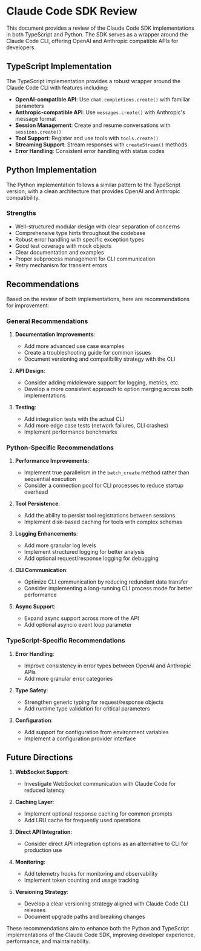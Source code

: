 # Claude Code SDK Review

This document provides a review of the Claude Code SDK implementations in both TypeScript and Python. The SDK serves as a wrapper around the Claude Code CLI, offering OpenAI and Anthropic compatible APIs for developers.

## TypeScript Implementation

The TypeScript implementation provides a robust wrapper around the Claude Code CLI with features including:

- **OpenAI-compatible API**: Use `chat.completions.create()` with familiar parameters
- **Anthropic-compatible API**: Use `messages.create()` with Anthropic's message format
- **Session Management**: Create and resume conversations with `sessions.create()`
- **Tool Support**: Register and use tools with `tools.create()`
- **Streaming Support**: Stream responses with `createStream()` methods
- **Error Handling**: Consistent error handling with status codes

## Python Implementation

The Python implementation follows a similar pattern to the TypeScript version, with a clean architecture that provides OpenAI and Anthropic compatibility.

### Strengths
- Well-structured modular design with clear separation of concerns
- Comprehensive type hints throughout the codebase
- Robust error handling with specific exception types
- Good test coverage with mock objects
- Clear documentation and examples
- Proper subprocess management for CLI communication
- Retry mechanism for transient errors

## Recommendations

Based on the review of both implementations, here are recommendations for improvement:

### General Recommendations
1. **Documentation Improvements**:
   - Add more advanced use case examples
   - Create a troubleshooting guide for common issues
   - Document versioning and compatibility strategy with the CLI

2. **API Design**:
   - Consider adding middleware support for logging, metrics, etc.
   - Develop a more consistent approach to option merging across both implementations

3. **Testing**:
   - Add integration tests with the actual CLI
   - Add more edge case tests (network failures, CLI crashes)
   - Implement performance benchmarks

### Python-Specific Recommendations
1. **Performance Improvements**:
   - Implement true parallelism in the `batch_create` method rather than sequential execution
   - Consider a connection pool for CLI processes to reduce startup overhead

2. **Tool Persistence**:
   - Add the ability to persist tool registrations between sessions
   - Implement disk-based caching for tools with complex schemas

3. **Logging Enhancements**:
   - Add more granular log levels
   - Implement structured logging for better analysis
   - Add optional request/response logging for debugging

4. **CLI Communication**:
   - Optimize CLI communication by reducing redundant data transfer
   - Consider implementing a long-running CLI process mode for better performance

5. **Async Support**:
   - Expand async support across more of the API
   - Add optional asyncio event loop parameter

### TypeScript-Specific Recommendations
1. **Error Handling**:
   - Improve consistency in error types between OpenAI and Anthropic APIs
   - Add more granular error categories

2. **Type Safety**:
   - Strengthen generic typing for request/response objects
   - Add runtime type validation for critical parameters

3. **Configuration**:
   - Add support for configuration from environment variables
   - Implement a configuration provider interface

## Future Directions
1. **WebSocket Support**:
   - Investigate WebSocket communication with Claude Code for reduced latency

2. **Caching Layer**:
   - Implement optional response caching for common prompts
   - Add LRU cache for frequently used operations

3. **Direct API Integration**:
   - Consider direct API integration options as an alternative to CLI for production use

4. **Monitoring**:
   - Add telemetry hooks for monitoring and observability
   - Implement token counting and usage tracking

5. **Versioning Strategy**:
   - Develop a clear versioning strategy aligned with Claude Code CLI releases
   - Document upgrade paths and breaking changes

These recommendations aim to enhance both the Python and TypeScript implementations of the Claude Code SDK, improving developer experience, performance, and maintainability.